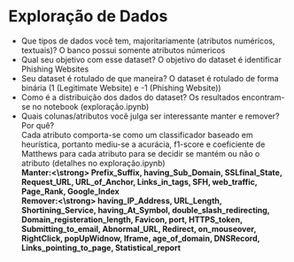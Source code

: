 # Exploração de Dados

- Que tipos de dados você tem, majoritariamente (atributos numéricos, textuais)?
O banco possui somente atributos númericos
- Qual seu objetivo com esse dataset?
O objetivo do dataset é identificar Phishing Websites
- Seu dataset é rotulado de que maneira?
O dataset é rotulado de forma binária (1 (Legitimate Website) e -1 (Phishing Website))
- Como é a distribuição dos dados do dataset?
Os resultados encontram-se no notebook (exploração.ipynb)
- Quais colunas/atributos você julga ser interessante manter e remover? Por quê? <br>
Cada atributo comporta-se como um classificador baseado em heurística, portanto mediu-se a acurácia, f1-score e coeficiente de Matthews para cada atributo para se decidir se mantém ou não o atributo (detalhes no exploração.ipynb) <br> 
<strong>Manter:<\strong> Prefix_Suffix, having_Sub_Domain, SSLfinal_State, Request_URL, URL_of_Anchor, Links_in_tags, SFH, web_traffic, Page_Rank, Google_Index <br>
<strong>Remover:<\strong> having_IP_Address, URL_Length, Shortining_Service, having_At_Symbol, double_slash_redirecting, Domain_registeration_length, Favicon, port, HTTPS_token, Submitting_to_email, Abnormal_URL, Redirect, on_mouseover, RightClick, popUpWidnow, Iframe, age_of_domain, DNSRecord, Links_pointing_to_page, Statistical_report
